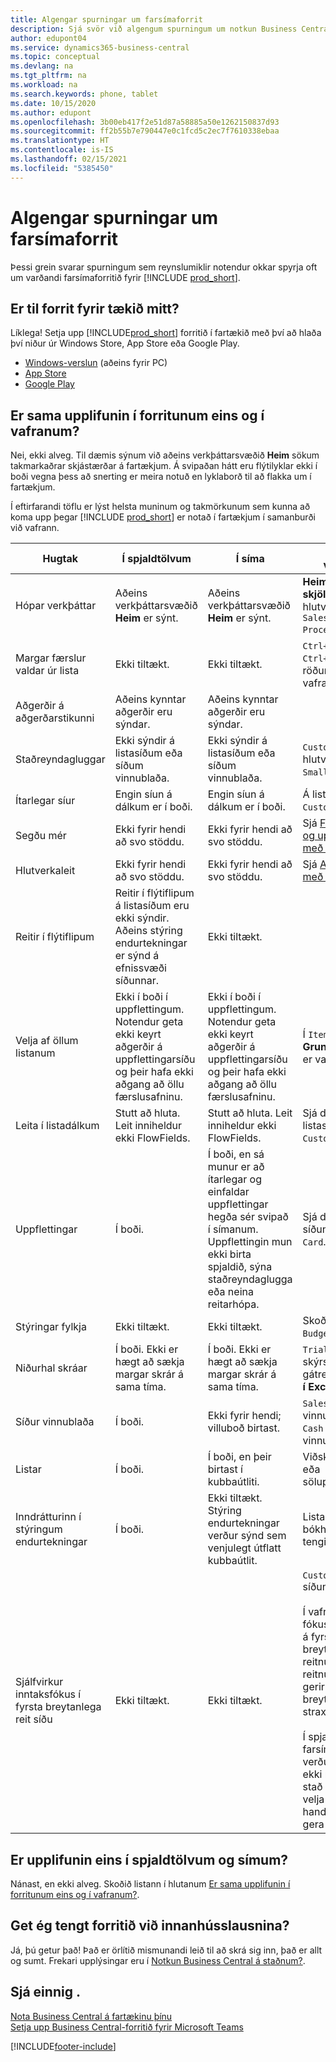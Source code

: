 ```yaml
---
title: Algengar spurningar um farsímaforrit
description: Sjá svör við algengum spurningum um notkun Business Central í símanum og spjaldtölvunni.
author: edupont04
ms.service: dynamics365-business-central
ms.topic: conceptual
ms.devlang: na
ms.tgt_pltfrm: na
ms.workload: na
ms.search.keywords: phone, tablet
ms.date: 10/15/2020
ms.author: edupont
ms.openlocfilehash: 3b00eb417f2e51d87a58885a50e1262150837d93
ms.sourcegitcommit: ff2b55b7e790447e0c1fcd5c2ec7f7610338ebaa
ms.translationtype: HT
ms.contentlocale: is-IS
ms.lasthandoff: 02/15/2021
ms.locfileid: "5385450"
---
```

# <a name="mobile-apps-faq"></a>Algengar spurningar um farsímaforrit

Þessi grein svarar spurningum sem reynslumiklir notendur okkar spyrja oft um varðandi farsímaforritið fyrir [!INCLUDE [prod_short](includes/prod_short.md)].  

## <a name="is-there-an-app-for-my-device"></a>Er til forrit fyrir tækið mitt?

Líklega! Setja upp [!INCLUDE[prod_short](includes/prod_short.md)] forritið í fartækið með því að hlaða því niður úr Windows Store, App Store eða Google Play.

- [Windows-verslun](https://go.microsoft.com/fwlink/?LinkId=734848) (aðeins fyrir PC)
- [App Store](https://go.microsoft.com/fwlink/?LinkId=734847)
- [Google Play](https://go.microsoft.com/fwlink/?LinkId=734849)

## <a name="is-it-the-same-experience-in-the-apps-as-in-the-browser"></a>Er sama upplifunin í forritunum eins og í vafranum?

Nei, ekki alveg. Til dæmis sýnum við aðeins verkþáttarsvæðið **Heim** sökum takmarkaðrar skjástærðar á fartækjum. Á svipaðan hátt eru flýtilyklar ekki í boði vegna þess að snerting er meira notuð en lyklaborð til að flakka um í fartækjum.

Í eftirfarandi töflu er lýst helsta muninum og takmörkunum sem kunna að koma upp þegar [!INCLUDE [prod_short](includes/prod_short.md)] er notað í fartækjum í samanburði við vafrann.

| Hugtak | Í spjaldtölvum | Í síma | Dæmi úr vafranum |
|--|--|--|--|
| Hópar verkþáttar | Aðeins verkþáttarsvæðið **Heim** er sýnt. | Aðeins verkþáttarsvæðið **Heim** er sýnt. | **Heim** og **Bókuð skjöl** í hlutverkamiðstöð `Sales Order Processor`. |  |
| Margar færslur valdar úr lista | Ekki tiltækt. | Ekki tiltækt. | `Ctrl+A` eða `Ctrl+Click` í röðum í lista í vafranum. |
| Aðgerðir á aðgerðarstikunni | Aðeins kynntar aðgerðir eru sýndar. | Aðeins kynntar aðgerðir eru sýndar. |  |
| Staðreyndagluggar | Ekki sýndir á listasíðum eða síðum vinnublaða. | Ekki sýndir á listasíðum eða síðum vinnublaða. | `Customer` listi í hlutverkamiðstöð `Small Business`. |
| Ítarlegar síur | Engin síun á dálkum er í boði. | Engin síun á dálkum er í boði. | Á listasíðunni `Customer`. |
| Segðu mér | Ekki fyrir hendi að svo stöddu. | Ekki fyrir hendi að svo stöddu. | Sjá [Finndu síður og upplýsingar með Viðmótsleit](ui-search.md). |  |
| Hlutverkaleit | Ekki fyrir hendi að svo stöddu. | Ekki fyrir hendi að svo stöddu. | Sjá [Að finna síður með hlutverkaleit](ui-role-explorer.md). |
| Reitir í flýtiflipum | Reitir í flýtiflipum á listasíðum eru ekki sýndir. Aðeins stýring endurtekningar er sýnd á efnissvæði síðunnar. | Ekki tiltækt. |  |
| Velja af öllum listanum | Ekki í boði í uppflettingum. Notendur geta ekki keyrt aðgerðir á uppflettingarsíðu og þeir hafa ekki aðgang að öllu færslusafninu. | Ekki í boði í uppflettingum. Notendur geta ekki keyrt aðgerðir á uppflettingarsíðu og þeir hafa ekki aðgang að öllu færslusafninu. | Í `Item Card` þegar **Grunnmælieining** er valin. |
| Leita í listadálkum | Stutt að hluta. Leit inniheldur ekki FlowFields. | Stutt að hluta. Leit inniheldur ekki FlowFields. | Sjá dæmi á listasíðunni `Customers`. |
| Uppflettingar | Í boði. | Í boði, en sá munur er að ítarlegar og einfaldar uppflettingar hegða sér svipað í símanum. Uppflettingin mun ekki birta spjaldið, sýna staðreyndaglugga eða neina reitarhópa. | Sjá dæmi á síðunni `Customer Card`. |
| Stýringar fylkja | Ekki tiltækt. | Ekki tiltækt. | Skoða dæmi í `G/L Budget`. |
| Niðurhal skráar | Í boði. Ekki er hægt að sækja margar skrár á sama tíma. | Í boði. Ekki er hægt að sækja margar skrár á sama tíma. | `Trial Balance`-skýrsla í gátreitnum **Prenta í Excel**. |
| Síður vinnublaða | Í boði. | Ekki fyrir hendi; villuboð birtast. | `Sales Price`-vinnublað eða `Cash Flow`-vinnublað. |
| Listar | Í boði. | Í boði, en þeir birtast í kubbaútliti. | Viðskiptamanna- eða sölupöntunarsíður. |
| Inndrátturinn í stýringum endurtekningar | Í boði. | Ekki tiltækt. Stýring endurtekningar verður sýnd sem venjulegt útflatt kubbaútlit. | Listasíður bókhaldslykla og tengiliða. |
| Sjálfvirkur inntaksfókus í fyrsta breytanlega reit síðu | Ekki tiltækt. | Ekki tiltækt. | `Customer Card` síðuna.<BR /><BR />Í vafranum verður fókusinn sjálfkrafa á fyrsta breytanlega reitnum (eins og reitnum `Name`) sem gerir kleift að breyta gildinu strax.<BR /><BR />Í spjaldtölvu- og farsímaforritum verður þessi reitur ekki í fókus; þess í stað þarf fyrst að velja reitinn handvirkt til að gera breytingar.|

## <a name="is-it-the-same-experience-on-tables-and-phones"></a>Er upplifunin eins í spjaldtölvum og símum?

Nánast, en ekki alveg. Skoðið listann í hlutanum [Er sama upplifunin í forritunum eins og í vafranum?](#is-it-the-same-experience-in-the-apps-as-in-the-browser).  

## <a name="can-i-connect-the-app-to-our-on-premises-solution"></a>Get ég tengt forritið við innanhússlausnina?

Já, þú getur það! Það er örlítið mismunandi leið til að skrá sig inn, það er allt og sumt. Frekari upplýsingar eru í [Notkun Business Central á staðnum?](install-mobile-app.md#using-business-central-on-premises).  

## <a name="see-also"></a>Sjá einnig .

[Nota Business Central á fartækinu þínu](install-mobile-app.md)  
[Setja upp Business Central-forritið fyrir Microsoft Teams](across-install-app-for-teams.md)  


[!INCLUDE[footer-include](includes/footer-banner.md)]